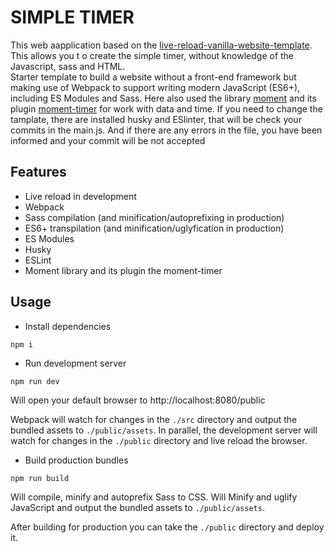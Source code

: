 # SIMPLE TIMER

This web aapplication based on the [live-reload-vanilla-website-template](https://github.com/shpp/live-reload-vanilla-website-template). This allows you t o create the simple timer, without knowledge of the Javascript, sass and HTML.<br>
Starter template to build a website without a front-end framework but making use of Webpack to support writing modern JavaScript (ES6+), including ES Modules and Sass.
Here also used the library [moment](https://momentjs.com/) and its plugin [moment-timer](https://github.com/SeverinDK/moment-timer) for work with data and time.
If you need to change the tamplate, there are installed husky and ESlinter, that will be check your commits in the main.js. And if there are any errors in the file, you have been informed and
your commit will be not accepted

## Features

- Live reload in development
- Webpack
- Sass compilation (and minification/autoprefixing in production)
- ES6+ transpilation (and minification/uglyfication in production)
- ES Modules
- Husky
- ESLint
- Moment library and its plugin the moment-timer

## Usage

- Install dependencies

```
npm i
```

- Run development server

```
npm run dev
```

Will open your default browser to http://localhost:8080/public

Webpack will watch for changes in the `./src` directory and output the bundled assets to `./public/assets`. In parallel, the development server will watch for changes in the `./public` directory and live reload the browser.

- Build production bundles

```
npm run build
```

Will compile, minify and autoprefix Sass to CSS. Will Minify and uglify JavaScript and output the bundled assets to `./public/assets`.

After building for production you can take the `./public` directory and deploy it.

